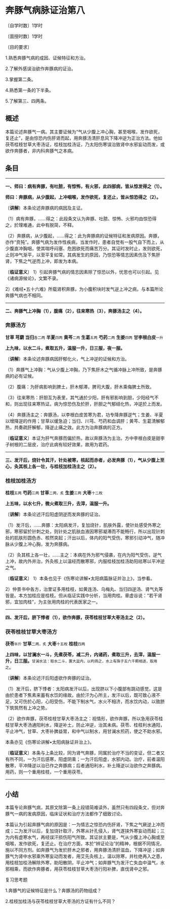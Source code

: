 # 奔豚气病脉证治第八

〔自学时数〕1学时

〔面授时数〕1学时

〔目的要求〕

1.熟悉奔豚气病的成因、证候特征和方治。

2.了解外感误治欲作奔豚病的证治。

3.掌握第二条。

4.熟悉第一条的下半条。

5.了解第三、四两条。



## 概述

本篇论述奔豚气一病。其主要证候为“气从少腹上冲心胸，甚至咽喉，发作欲死，复还止”，是由惊恐内伤肝肾而起，用奔豚汤清肝息风下降冲逆为正治方法。他如茯苓桂枝甘草大枣汤证，桂枝加桂汤证，乃太阳伤寒误治致肾中水邪妄动而发，或欲作奔豚者，非内科奔豚气之本病。

## 条目

------

**一、师曰：病有奔豚，有吐脓，有惊怖，有火邪，此四部病，皆从惊发得之（1）。**

**师曰：奔豚病，从少腹起，上冲咽喉，发作欲死，复还止，皆从惊恐得之（2）。**

〔**讲解**〕本条论述奔豚病的病因及主证。

（1）病有奔豚，……得之：此段条文认为奔豚、吐脓、惊怖、火邪均由惊恐得之，於理难通，此中有脱简，不释。

（2）奔豚病，从少腹起，……得之：此为奔豚病的证候特征和发病原因。奔豚，亦作“贲㹠”。奔豚气病为发作性疾病，当发作时，患者自觉有一股气自下而上，从少腹直冲胸咽，使其喘呼闷塞、危困欲死而痛苦万分。其证时发时止，发则欲死，止则冲气渐平，以至平复如常。其病发生的原因，乃惊恐等情志因素伤及下焦肝肾，下焦之气逆而上冲，即发为本病。

〔**临证意义**〕  1）引起奔豚气病的情志因素除了惊恐以外，忧思也可以引起。见《诸病源候论》，文繁不录。

2）《难经•五十六难》所载肾积奔豚，为小腹积块时发气逆上冲之病，与本篇所论奔豚气病也不相同。

------

**二、奔豚气上冲胸（1），腹痛（2），往来寒热（3），奔豚汤主之（4）。**

### **奔豚汤方**

**甘草  芎藭  当归**<small>各二两</small>  **半夏**<small>四两</small>  **黄芩**<small>二两</small>  **生葛**<small>五两</small>  **芍药**<small>二两</small>  **生姜**<small>四两</small>  **甘李根白皮**<small>一升</small>

**上九味，以水二斗，煮取五升，温服一升，日三服，夜一服。**

〔**讲解**〕本条论述奔豚病因肝郁化火，气上冲逆的证候和方治。

（1）奔豚气上冲胸：气从少腹上冲胸，乃下焦肝木之气循冲脉上冲所致，是奔豚病的必有证候。

（2）腹痛：为肝病影响到脾土，肝木郁滞，脾司大腹，肝木乘侮脾土所致。

（3）往来寒热：肝胆互为表里，其气通於少阳，肝有邪影响到胆，少阳经气不和，则出现往来寒热证。病为惊恐伤及於肝，肝胆之气郁结化热，冲逆於上而发。

（4）奔豚汤主之：奔豚汤，以李根白皮苦寒为君，功专降奔豚逆气；生姜、半夏以增降逆的作用；甘草以缓急迫；当归、川芎、芍药和血调肝；黄芩、生葛清解郁热，共奏疏肝解郁，降逆止痛之效。此方为治奔豚病的正方。

〔**临证意义**〕本证为肝气奔豚而偏於热，故以奔豚汤为主治。方中李根白皮是甜李子树根的二层皮，治疗此病有较好效果，故用为君药。

------

**三、发汗后，烧针令其汗，针处被寒，核起而赤者，必发奔豚（1），气从少腹上至心，灸其核上各一壮，与桂枝加桂汤主之（2）。**

### **桂枝加桂汤方**

**桂枝**<small>五两</small>  **芍药**<small>三两</small>   **甘草**<small>二两，炙</small>   **生姜**<small>三两</small>  **大枣**<small>十二枚</small>

**上五味，以水七升，微火煮取三升，去滓，温服一升。**

〔**讲解**〕本条论述汗后阳虚阴逆而发奔豚的证治。

（1）发汗后，……奔豚：太阳病发汗，复加烧针，肌肤外露，使针处感受外寒之邪，寒邪留於针刺之处，则针处之肌肤血液因寒邪凝滞而不能畅行，所以出现针刺处的肌肤形圆色赤、核然突起；汗出以后，体内的阳气受伤，寒邪引动冲气，随冲脉从少腹上冲心胸，发为奔豚病。

（2）灸其核上各一壮，……主之：本病在外为邪气侵袭，在内为阳气受伤，逆气上冲，故内外并治，外灸核上以温经而散寒邪，内服桂枝加桂汤助阳祛寒以平冲逆之气。

〔**临证意义**〕  1）本条也见于《伤寒论讲解•太阳病篇脉证并治上》，当参看。

2）仲景书中各方，治里证多用桂枝，如黄连汤、乌梅丸、当归四逆汤、肾气丸等皆是。本方加桂应是桂枝。但从临证实践中分析，当用肉桂。章虚谷说：“若干肾邪，宜加肉桂”，为主张用肉桂的代表医家之一。

------

**四、发汗后，脐下悸者（1），欲作奔豚，茯苓桂枝甘草大枣汤主之（2）。**

### **茯苓桂枝甘草大枣汤方**

**茯苓**<small>半斤</small>    **甘草**<small>二两，炙</small>   **大枣**<small>十五枚</small>   **桂枝**<small>四两</small>

**上四味，以甘澜水一斗，先煮茯苓，减二升，内诸药，煮取三升，去滓，温服一升，日三服。**<small>甘澜水法：取水二斗，置大盆内，以杓扬之，水上有珠子五六千颗相逐，取用之</small>。

〔**讲解**〕本条论述汗后阳虚欲作奔豚的证治。

（1）发汗后，脐下悸者：太阳病发汗以后，出现脐以下小腹部有跳动感觉，这是由於患者下焦素来蓄有水饮的缘故。由於汗为心所主，发汗以后，既可致心液不足，又可伤於心阳，心阳受伤，不能下制水气，水火不相济，而水饮内动，以致脐下筑筑然有上冲之势。

（2）欲作奔豚，茯苓桂枝甘草大枣汤主之：视情形，欲作奔豚，所以急用茯苓桂枝甘草大枣汤通阳利水，降逆补土，防止冲逆，治其未病。茯苓、桂枝利水通阳，平止冲气，甘草、大枣补脾益胃，和中气以制水，用甘澜水煎药，使之不助水邪。

本条亦见《伤寒论讲解•太阳病脉证并治上》。

〔**临证意义**〕本条与上条比较，同为肾气奔豚，同属於治疗不当的变证，但二者又有所不同，一为汗后感寒，阳虚阴乘；一为汗后阳虚，水邪内动。治疗，前者温阳散寒，平冲降逆以治已作之奔豚病；后者通阳利水，补土降逆以治欲作之奔豚病。用药，则一个重用桂枝，一个重用茯苓。

------



## 小结

本篇专论奔豚气病，其原文除第一条上段错简难读外，虽然只有四段条文，但对奔豚气一病的发病原因，临床证状和治疗方法都作了细致讨论。

本篇认为引起奔豚气病的原因是：一为情志之惊恐内伤肝肾，下焦之气厥逆上冲而成；二为发汗以后，复加烧针取汗，外寒从针孔侵入，肾气遂挟外寒妄动而起；三为内有虚寒水气，再经误汗损伤阳气所致。其证状主要是，气从少腹上冲心胸或至咽喉，发作欲死，复还止。在治疗方面，本於“辨证论治”的精神，根据不同情况，施以不同方剂。如奔豚气为发於肝木之邪者，用奔豚汤清肝滋血，下降冲逆；如奔豚气为肾中水邪乘外寒妄动而发者，用艾先灸核上，温以除寒，并杜绝再入之患，用桂枝加桂汤解除外寒，助阳散阴，平止冲气；如奔豚气为发汗亡失血中温气，水邪相乘，而欲作奔豚者，用茯苓桂枝甘草大枣汤行阳补脾，直伐肾中之邪。

复习思考题

1.奔豚气的证候特征是什么？奔豚汤的药物组成？

2.桂枝加桂汤与茯苓桂枝甘草大枣汤的方证有什么不同？